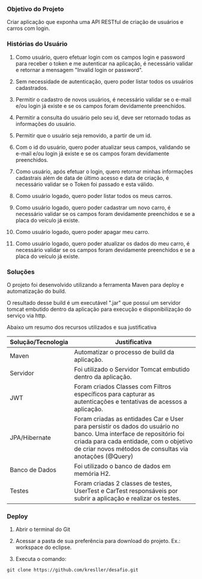 ### Objetivo do Projeto

Criar aplicação que exponha uma API RESTful de criação de usuários e carros com login.

### Histórias do Usuário

1. Como usuário, quero efetuar login com os campos login e password para receber o token e me autenticar na aplicação, é necessário validar e retornar a mensagem "Invalid login or password".

2. Sem necessidade de autenticação, quero poder listar todos os usuários cadastrados.

3. Permitir o cadastro de novos usuários, é necessário validar se o e-mail e/ou login já existe e se os campos foram devidamente preenchidos.

4. Permitir a consulta do usuário pelo seu id, deve ser retornado todas as informações do usuário.

5. Permitir que o usuário seja removido, a partir de um id.

6. Com o id do usuário, quero poder atualizar seus campos, validando se e-mail e/ou login já existe e se os campos foram devidamente preenchidos.

7. Como usuário, após efetuar o login, quero retornar minhas informações cadastrais além de data de último acesso e data de criação, é necessário validar se o Token foi passado e esta válido.

8. Como usuário logado, quero poder listar todos os meus carros.

9. Como usuário logado, quero poder cadastrar um novo carro, é necessário validar se os campos foram devidamente preenchidos e se a placa do veículo já existe.

10. Como usuário logado, quero poder apagar meu carro.

11. Como usuário logado, quero poder atualizar os dados do meu carro, é necessário validar se os campos foram devidamente preenchidos e se a placa do veículo já existe.

### Soluções

O projeto foi desenvolvido utilizando a ferramenta Maven para deploy e automatização do build.

O resultado desse build é um executável ".jar" que possuí um servidor tomcat embutido dentro da aplicação para execução e disponibilização do serviço via http.

Abaixo um resumo dos recursos utilizados e sua justificativa

Solução/Tecnologia		| Justificativa
--------- 				| ------
Maven  					| Automatizar o processo de build da aplicação.
Servidor				| Foi utilizado o Servidor Tomcat embutido dentro da aplicação.
JWT						| Foram criados Classes com Filtros específicos para capturar as autenticações e tentativas de acessos a aplicação.
JPA/Hibernate			| Foram criadas as entidades Car e User para persistir os dados do usuário no banco. Uma interface de repositório foi criada para cada entidade, com o objetivo de criar novos métodos de consultas via anotações (@Query)
Banco de Dados			| Foi utilizado o banco de dados em memória H2.
Testes					| Foram criadas 2 classes de testes, UserTest e CarTest responsáveis por subrir a aplicação e realizar os testes.

### Deploy

1. Abrir o terminal do Git

2. Acessar a pasta de sua preferência para download do projeto. Ex.: workspace do eclipse.

3. Executa o comando: 
```
git clone https://github.com/kresller/desafio.git
```

